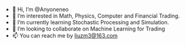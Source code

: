 - 👋 Hi, I’m @Anyoneneo
- 👀 I’m interested in Math, Physics, Computer and Financial Trading.
- 🌱 I’m currently learning Stochastic Processing and Simulation.
- 💞️ I’m looking to collaborate on Machine Learning for Trading
- 📫 You can reach me by liuzm3@163.com

<!---
Anyoneneo/Anyoneneo is a ✨ special ✨ repository because its `README.md` (this file) appears on your GitHub profile.
You can click the Preview link to take a look at your changes.
--->

